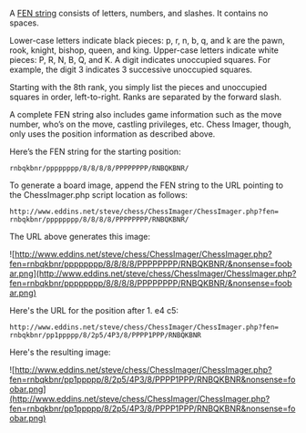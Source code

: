 A [FEN string](http://en.wikipedia.org/wiki/Forsyth%E2%80%93Edwards_Notation) consists of letters, numbers, and slashes. It contains no spaces.

Lower-case letters indicate black pieces: p, r, n, b, q, and k are the pawn, rook, knight, bishop, queen, and king. Upper-case letters indicate white pieces: P, R, N, B, Q, and K. A digit indicates unoccupied squares. For example, the digit 3 indicates 3 successive unoccupied squares.

Starting with the 8th rank, you simply list the pieces and unoccupied squares in order, left-to-right. Ranks are separated by the forward slash.

A complete FEN string also includes game information such as the move number, who’s on the move, castling privileges, etc. Chess Imager, though, only uses the position information as described above.

Here’s the FEN string for the starting position:

```
rnbqkbnr/pppppppp/8/8/8/8/PPPPPPPP/RNBQKBNR/
```

To generate a board image, append the FEN string to the URL pointing to the ChessImager.php script location as follows:

```
http://www.eddins.net/steve/chess/ChessImager/ChessImager.php?fen=
rnbqkbnr/pppppppp/8/8/8/8/PPPPPPPP/RNBQKBNR/
```

The URL above generates this image:

![http://www.eddins.net/steve/chess/ChessImager/ChessImager.php?fen=rnbqkbnr/pppppppp/8/8/8/8/PPPPPPPP/RNBQKBNR/&nonsense=foobar.png](http://www.eddins.net/steve/chess/ChessImager/ChessImager.php?fen=rnbqkbnr/pppppppp/8/8/8/8/PPPPPPPP/RNBQKBNR/&nonsense=foobar.png)

Here's the URL for the position after 1. e4 c5:

```
http://www.eddins.net/steve/chess/ChessImager/ChessImager.php?fen=
rnbqkbnr/pp1ppppp/8/2p5/4P3/8/PPPP1PPP/RNBQKBNR
```

Here's the resulting image:

![http://www.eddins.net/steve/chess/ChessImager/ChessImager.php?fen=rnbqkbnr/pp1ppppp/8/2p5/4P3/8/PPPP1PPP/RNBQKBNR&nonsense=foobar.png](http://www.eddins.net/steve/chess/ChessImager/ChessImager.php?fen=rnbqkbnr/pp1ppppp/8/2p5/4P3/8/PPPP1PPP/RNBQKBNR&nonsense=foobar.png)